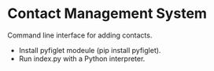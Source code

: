 # Contact Management System
Command line interface for adding contacts.

- Install pyfiglet modeule (pip install pyfiglet).
- Run index.py with a Python interpreter.
